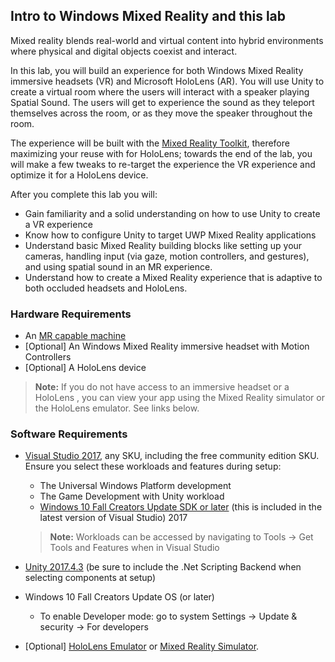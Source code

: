 ## Intro to Windows Mixed Reality and this lab

Mixed reality blends real-world and virtual content into hybrid environments where physical and digital objects coexist and interact.  

In this lab, you will build an experience for both Windows Mixed Reality immersive headsets (VR) and Microsoft HoloLens (AR). You will use Unity to create a virtual room where the users will interact with a speaker playing Spatial Sound. The users will get to experience the sound as they teleport themselves across the room, or as they move the speaker throughout the room. 

The experience will be built with the [Mixed Reality Toolkit](https://github.com/microsoft/mixedrealitytoolkit-unity), therefore maximizing your reuse with for HoloLens; towards the end of the lab, you will make a few tweaks to re-target the experience the VR experience and optimize it for a HoloLens device.    

After you complete this lab you will:
       
* Gain familiarity and a solid understanding on how to use Unity to create a VR experience    
* Know how to configure Unity to target UWP Mixed Reality applications   
* Understand basic Mixed Reality building blocks like setting up your cameras, handling input (via gaze, motion controllers, and gestures), and using spatial sound in an MR experience.  
* Understand how to create a Mixed Reality experience that is adaptive to both occluded headsets and HoloLens. 


### Hardware Requirements

* An [MR capable machine](https://docs.microsoft.com/windows/mixed-reality/install-the-tools#system-requirements)
* [Optional] An Windows Mixed Reality immersive headset with Motion Controllers
* [Optional] A HoloLens device
>**Note:** If you do not have access to an immersive headset or a HoloLens , you can view your app using the Mixed Reality simulator or the HoloLens emulator. See links below. 

### Software Requirements
* [Visual Studio 2017](https://www.visualstudio.com/downloads/), any SKU, including the free community edition SKU. Ensure you select these workloads and features during setup: 
    *  The Universal Windows Platform development 
    *  The Game Development with Unity workload
    *  [Windows 10 Fall Creators Update SDK or later](https://developer.microsoft.com/windows/downloads/windows-10-sdk) (this is included in the latest version of Visual Studio) 2017
	>**Note:** Workloads can be accessed by navigating to Tools -> Get Tools and Features when in Visual Studio

*  [Unity 2017.4.3](https://unity3d.com/get-unity/download/archive) (be sure to include the .Net Scripting Backend when selecting components at setup)
* Windows 10 Fall Creators Update OS (or later) 
    * To enable Developer mode: go to system Settings -> Update & security -> For developers
* [Optional] [HoloLens Emulator](https://docs.microsoft.com/windows/mixed-reality/using-the-hololens-emulator) or [Mixed Reality Simulator](https://docs.microsoft.com/windows/mixed-reality/using-the-windows-mixed-reality-simulator). 

